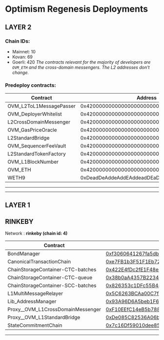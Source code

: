 # Optimism Regenesis Deployments
## LAYER 2

### Chain IDs:
- Mainnet: 10
- Kovan: 69
- Goerli: 420
*The contracts relevant for the majority of developers are `OVM_ETH` and the cross-domain messengers. The L2 addresses don't change.*

### Predeploy contracts:
|Contract|Address|
|--|--|
|OVM_L2ToL1MessagePasser|0x4200000000000000000000000000000000000000|
|OVM_DeployerWhitelist|0x4200000000000000000000000000000000000002|
|L2CrossDomainMessenger|0x4200000000000000000000000000000000000007|
|OVM_GasPriceOracle|0x420000000000000000000000000000000000000F|
|L2StandardBridge|0x4200000000000000000000000000000000000010|
|OVM_SequencerFeeVault|0x4200000000000000000000000000000000000011|
|L2StandardTokenFactory|0x4200000000000000000000000000000000000012|
|OVM_L1BlockNumber|0x4200000000000000000000000000000000000013|
|OVM_ETH|0x4200000000000000000000000000000000000006|
|WETH9|0xDeadDeAddeAddEAddeadDEaDDEAdDeaDDeAD0000|

---
---

## LAYER 1

## RINKEBY

Network : __rinkeby (chain id: 4)__

|Contract|Address|
|--|--|
|BondManager|[0xf3060641267fa5dba812B03E8384Df70ee23dd4E](https://rinkeby.etherscan.io/address/0xf3060641267fa5dba812B03E8384Df70ee23dd4E)|
|CanonicalTransactionChain|[0xe7FB1b3F51F1Eb72A71097a4420226c3b1B828e4](https://rinkeby.etherscan.io/address/0xe7FB1b3F51F1Eb72A71097a4420226c3b1B828e4)|
|ChainStorageContainer-CTC-batches|[0x422E4fDc2fE1F48eD2D3393B1ea4987045e4A7f6](https://rinkeby.etherscan.io/address/0x422E4fDc2fE1F48eD2D3393B1ea4987045e4A7f6)|
|ChainStorageContainer-CTC-queue|[0x38b0aA4357B2234a54b4570443267E76e12B9f42](https://rinkeby.etherscan.io/address/0x38b0aA4357B2234a54b4570443267E76e12B9f42)|
|ChainStorageContainer-SCC-batches|[0x826353c1DFc55B488Bf71496433D65720D4357ea](https://rinkeby.etherscan.io/address/0x826353c1DFc55B488Bf71496433D65720D4357ea)|
|L1MultiMessageRelayer|[0x5C6263BCAa00C7f5988E148dB3CA178e1262E69f](https://rinkeby.etherscan.io/address/0x5C6263BCAa00C7f5988E148dB3CA178e1262E69f)|
|Lib_AddressManager|[0x93A96D6A5beb1F661cf052722A1424CDDA3e9418](https://rinkeby.etherscan.io/address/0x93A96D6A5beb1F661cf052722A1424CDDA3e9418)|
|Proxy__OVM_L1CrossDomainMessenger|[0xF10EEfC14eB5b7885Ea9F7A631a21c7a82cf5D76](https://rinkeby.etherscan.io/address/0xF10EEfC14eB5b7885Ea9F7A631a21c7a82cf5D76)|
|Proxy__OVM_L1StandardBridge|[0xDe085C82536A06b40D20654c2AbA342F2abD7077](https://rinkeby.etherscan.io/address/0xDe085C82536A06b40D20654c2AbA342F2abD7077)|
|StateCommitmentChain|[0x7c16Df59010dee851b22021037b4793245Aa23Ab](https://rinkeby.etherscan.io/address/0x7c16Df59010dee851b22021037b4793245Aa23Ab)|
<!--
Implementation addresses. DO NOT use these addresses directly.
Use their proxied counterparts seen above.

L1CrossDomainMessenger: 
 - 0x04059a546419f54db4bfafFae9d4af3b081C2a8D
 - https://rinkeby.etherscan.io/address/0x04059a546419f54db4bfafFae9d4af3b081C2a8D)
-->
---
